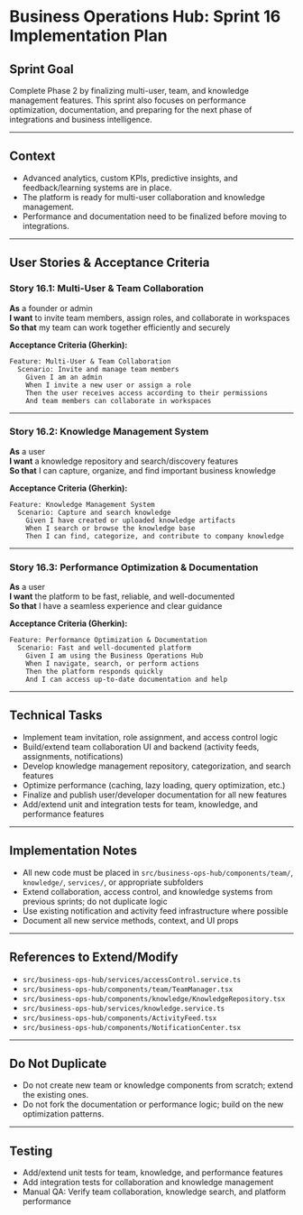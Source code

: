 # Business Operations Hub: Sprint 16 Implementation Plan

## Sprint Goal

Complete Phase 2 by finalizing multi-user, team, and knowledge management features. This sprint also focuses on performance optimization, documentation, and preparing for the next phase of integrations and business intelligence.

---

## Context

- Advanced analytics, custom KPIs, predictive insights, and feedback/learning systems are in place.
- The platform is ready for multi-user collaboration and knowledge management.
- Performance and documentation need to be finalized before moving to integrations.

---

## User Stories & Acceptance Criteria

### Story 16.1: Multi-User & Team Collaboration

**As** a founder or admin  
**I want** to invite team members, assign roles, and collaborate in workspaces  
**So that** my team can work together efficiently and securely

**Acceptance Criteria (Gherkin):**
```
Feature: Multi-User & Team Collaboration
  Scenario: Invite and manage team members
    Given I am an admin
    When I invite a new user or assign a role
    Then the user receives access according to their permissions
    And team members can collaborate in workspaces
```

---

### Story 16.2: Knowledge Management System

**As** a user  
**I want** a knowledge repository and search/discovery features  
**So that** I can capture, organize, and find important business knowledge

**Acceptance Criteria (Gherkin):**
```
Feature: Knowledge Management System
  Scenario: Capture and search knowledge
    Given I have created or uploaded knowledge artifacts
    When I search or browse the knowledge base
    Then I can find, categorize, and contribute to company knowledge
```

---

### Story 16.3: Performance Optimization & Documentation

**As** a user  
**I want** the platform to be fast, reliable, and well-documented  
**So that** I have a seamless experience and clear guidance

**Acceptance Criteria (Gherkin):**
```
Feature: Performance Optimization & Documentation
  Scenario: Fast and well-documented platform
    Given I am using the Business Operations Hub
    When I navigate, search, or perform actions
    Then the platform responds quickly
    And I can access up-to-date documentation and help
```

---

## Technical Tasks

- Implement team invitation, role assignment, and access control logic
- Build/extend team collaboration UI and backend (activity feeds, assignments, notifications)
- Develop knowledge management repository, categorization, and search features
- Optimize performance (caching, lazy loading, query optimization, etc.)
- Finalize and publish user/developer documentation for all new features
- Add/extend unit and integration tests for team, knowledge, and performance features

---

## Implementation Notes

- All new code must be placed in `src/business-ops-hub/components/team/`, `knowledge/`, `services/`, or appropriate subfolders
- Extend collaboration, access control, and knowledge systems from previous sprints; do not duplicate logic
- Use existing notification and activity feed infrastructure where possible
- Document all new service methods, context, and UI props

---

## References to Extend/Modify

- `src/business-ops-hub/services/accessControl.service.ts`
- `src/business-ops-hub/components/team/TeamManager.tsx`
- `src/business-ops-hub/components/knowledge/KnowledgeRepository.tsx`
- `src/business-ops-hub/services/knowledge.service.ts`
- `src/business-ops-hub/components/ActivityFeed.tsx`
- `src/business-ops-hub/components/NotificationCenter.tsx`

---

## Do Not Duplicate

- Do not create new team or knowledge components from scratch; extend the existing ones.
- Do not fork the documentation or performance logic; build on the new optimization patterns.

---

## Testing

- Add/extend unit tests for team, knowledge, and performance features
- Add integration tests for collaboration and knowledge management
- Manual QA: Verify team collaboration, knowledge search, and platform performance

